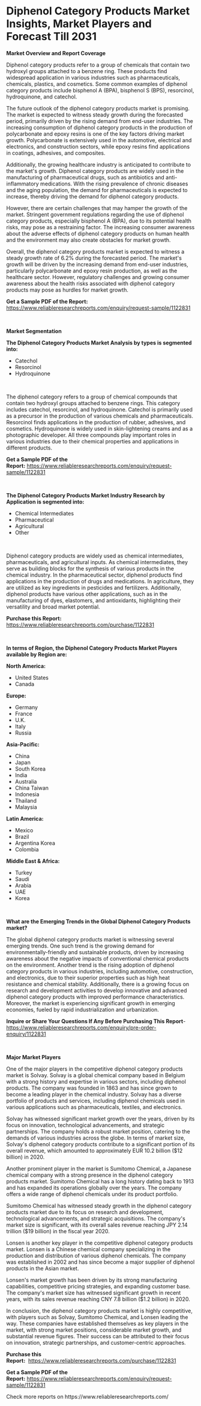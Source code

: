 <p><h1>Diphenol Category Products Market Insights, Market Players and Forecast Till 2031</h1></p><p><strong>Market Overview and Report Coverage</strong></p>
<p><p>Diphenol category products refer to a group of chemicals that contain two hydroxyl groups attached to a benzene ring. These products find widespread application in various industries such as pharmaceuticals, chemicals, plastics, and cosmetics. Some common examples of diphenol category products include bisphenol A (BPA), bisphenol S (BPS), resorcinol, hydroquinone, and catechol.</p><p>The future outlook of the diphenol category products market is promising. The market is expected to witness steady growth during the forecasted period, primarily driven by the rising demand from end-user industries. The increasing consumption of diphenol category products in the production of polycarbonate and epoxy resins is one of the key factors driving market growth. Polycarbonate is extensively used in the automotive, electrical and electronics, and construction sectors, while epoxy resins find applications in coatings, adhesives, and composites.</p><p>Additionally, the growing healthcare industry is anticipated to contribute to the market's growth. Diphenol category products are widely used in the manufacturing of pharmaceutical drugs, such as antibiotics and anti-inflammatory medications. With the rising prevalence of chronic diseases and the aging population, the demand for pharmaceuticals is expected to increase, thereby driving the demand for diphenol category products.</p><p>However, there are certain challenges that may hamper the growth of the market. Stringent government regulations regarding the use of diphenol category products, especially bisphenol A (BPA), due to its potential health risks, may pose as a restraining factor. The increasing consumer awareness about the adverse effects of diphenol category products on human health and the environment may also create obstacles for market growth.</p><p>Overall, the diphenol category products market is expected to witness a steady growth rate of 6.2% during the forecasted period. The market's growth will be driven by the increasing demand from end-user industries, particularly polycarbonate and epoxy resin production, as well as the healthcare sector. However, regulatory challenges and growing consumer awareness about the health risks associated with diphenol category products may pose as hurdles for market growth.</p></p>
<p><strong>Get a Sample PDF of the Report:</strong> <a href="https://www.reliableresearchreports.com/enquiry/request-sample/1122831">https://www.reliableresearchreports.com/enquiry/request-sample/1122831</a></p>
<p>&nbsp;</p>
<p><strong>Market Segmentation</strong></p>
<p><strong>The Diphenol Category Products Market Analysis by types is segmented into:</strong></p>
<p><ul><li>Catechol</li><li>Resorcinol</li><li>Hydroquinone</li></ul></p>
<p>&nbsp;</p>
<p><p>The diphenol category refers to a group of chemical compounds that contain two hydroxyl groups attached to benzene rings. This category includes catechol, resorcinol, and hydroquinone. Catechol is primarily used as a precursor in the production of various chemicals and pharmaceuticals. Resorcinol finds applications in the production of rubber, adhesives, and cosmetics. Hydroquinone is widely used in skin-lightening creams and as a photographic developer. All three compounds play important roles in various industries due to their chemical properties and applications in different products.</p></p>
<p><strong>Get a Sample PDF of the Report:</strong>&nbsp;<a href="https://www.reliableresearchreports.com/enquiry/request-sample/1122831">https://www.reliableresearchreports.com/enquiry/request-sample/1122831</a></p>
<p>&nbsp;</p>
<p><strong>The Diphenol Category Products Market Industry Research by Application is segmented into:</strong></p>
<p><ul><li>Chemical Intermediates</li><li>Pharmaceutical</li><li>Agricultural</li><li>Other</li></ul></p>
<p>&nbsp;</p>
<p><p>Diphenol category products are widely used as chemical intermediates, pharmaceuticals, and agricultural inputs. As chemical intermediates, they serve as building blocks for the synthesis of various products in the chemical industry. In the pharmaceutical sector, diphenol products find applications in the production of drugs and medications. In agriculture, they are utilized as key ingredients in pesticides and fertilizers. Additionally, diphenol products have various other applications, such as in the manufacturing of dyes, elastomers, and antioxidants, highlighting their versatility and broad market potential.</p></p>
<p><strong>Purchase this Report:</strong>&nbsp; <a href="https://www.reliableresearchreports.com/purchase/1122831">https://www.reliableresearchreports.com/purchase/1122831</a></p>
<p>&nbsp;</p>
<p><strong>In terms of Region, the Diphenol Category Products Market Players available by Region are:</strong></p>
<p>
    <p> <strong> North America: </strong>
        <ul>
            <li>United States</li>
            <li>Canada</li>
        </ul>
        </p> 
    <p> <strong> Europe: </strong>
        <ul>
            <li>Germany</li>
            <li>France</li>
            <li>U.K.</li>
            <li>Italy</li>
            <li>Russia</li>
        </ul>
        </p> 
    <p> <strong> Asia-Pacific: </strong>
        <ul>
            <li>China</li>
            <li>Japan</li>
            <li>South Korea</li>
            <li>India</li>
            <li>Australia</li>
            <li>China Taiwan</li>
            <li>Indonesia</li>
            <li>Thailand</li>
            <li>Malaysia</li>
        </ul>
        </p> 
    <p> <strong> Latin America: </strong>
        <ul>
            <li>Mexico</li>
            <li>Brazil</li>
            <li>Argentina Korea</li>
            <li>Colombia</li>
        </ul>
        </p> 
    <p> <strong> Middle East & Africa: </strong>
        <ul>
            <li>Turkey</li>
            <li>Saudi</li>
            <li>Arabia</li>
            <li>UAE</li>
            <li>Korea</li>
        </ul>
    </p>
    </p>
<p>&nbsp;</p>
<p><strong>What are the Emerging Trends in the Global Diphenol Category Products market?</strong></p>
<p><p>The global diphenol category products market is witnessing several emerging trends. One such trend is the growing demand for environmentally-friendly and sustainable products, driven by increasing awareness about the negative impacts of conventional chemical products on the environment. Another trend is the rising adoption of diphenol category products in various industries, including automotive, construction, and electronics, due to their superior properties such as high heat resistance and chemical stability. Additionally, there is a growing focus on research and development activities to develop innovative and advanced diphenol category products with improved performance characteristics. Moreover, the market is experiencing significant growth in emerging economies, fueled by rapid industrialization and urbanization.</p></p>
<p><strong>Inquire or Share Your Questions If Any Before Purchasing This Report</strong>- <a href="https://www.reliableresearchreports.com/enquiry/pre-order-enquiry/1122831">https://www.reliableresearchreports.com/enquiry/pre-order-enquiry/1122831</a></p>
<p>&nbsp;</p>
<p><strong>Major Market Players</strong></p>
<p><p>One of the major players in the competitive diphenol category products market is Solvay. Solvay is a global chemical company based in Belgium with a strong history and expertise in various sectors, including diphenol products. The company was founded in 1863 and has since grown to become a leading player in the chemical industry. Solvay has a diverse portfolio of products and services, including diphenol chemicals used in various applications such as pharmaceuticals, textiles, and electronics.</p><p>Solvay has witnessed significant market growth over the years, driven by its focus on innovation, technological advancements, and strategic partnerships. The company holds a robust market position, catering to the demands of various industries across the globe. In terms of market size, Solvay's diphenol category products contribute to a significant portion of its overall revenue, which amounted to approximately EUR 10.2 billion ($12 billion) in 2020.</p><p>Another prominent player in the market is Sumitomo Chemical, a Japanese chemical company with a strong presence in the diphenol category products market. Sumitomo Chemical has a long history dating back to 1913 and has expanded its operations globally over the years. The company offers a wide range of diphenol chemicals under its product portfolio.</p><p>Sumitomo Chemical has witnessed steady growth in the diphenol category products market due to its focus on research and development, technological advancements, and strategic acquisitions. The company's market size is significant, with its overall sales revenue reaching JPY 2.14 trillion ($19 billion) in the fiscal year 2020.</p><p>Lonsen is another key player in the competitive diphenol category products market. Lonsen is a Chinese chemical company specializing in the production and distribution of various diphenol chemicals. The company was established in 2002 and has since become a major supplier of diphenol products in the Asian market.</p><p>Lonsen's market growth has been driven by its strong manufacturing capabilities, competitive pricing strategies, and expanding customer base. The company's market size has witnessed significant growth in recent years, with its sales revenue reaching CNY 7.8 billion ($1.2 billion) in 2020.</p><p>In conclusion, the diphenol category products market is highly competitive, with players such as Solvay, Sumitomo Chemical, and Lonsen leading the way. These companies have established themselves as key players in the market, with strong market positions, considerable market growth, and substantial revenue figures. Their success can be attributed to their focus on innovation, strategic partnerships, and customer-centric approaches.</p></p>
<p><strong>Purchase this Report:</strong>&nbsp;&nbsp;<a href="https://www.reliableresearchreports.com/purchase/1122831">https://www.reliableresearchreports.com/purchase/1122831</a></p>
<p></p>
<p><strong>Get a Sample PDF of the Report:</strong>&nbsp;<a href="https://www.reliableresearchreports.com/enquiry/request-sample/1122831">https://www.reliableresearchreports.com/enquiry/request-sample/1122831</a></p>
<p>Check more reports on https://www.reliableresearchreports.com/</p>